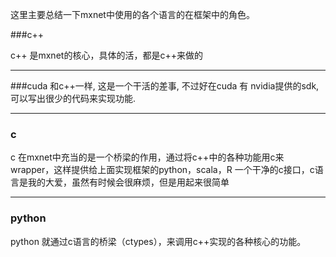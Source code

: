 这里主要总结一下mxnet中使用的各个语言的在框架中的角色。


###c++

c++ 是mxnet的核心，具体的活，都是c++来做的

---

###cuda
和c++一样, 这是一个干活的差事, 不过好在cuda 有 nvidia提供的sdk, 可以写出很少的代码来实现功能.

---

### c

c 在mxnet中充当的是一个桥梁的作用，通过将c++中的各种功能用c来wrapper，这样提供给上面实现框架的python，scala，R 一个干净的c接口，c语言是我的大爱，虽然有时候会很麻烦，但是用起来很简单

---

### python

python 就通过c语言的桥梁（ctypes），来调用c++实现的各种核心的功能。
